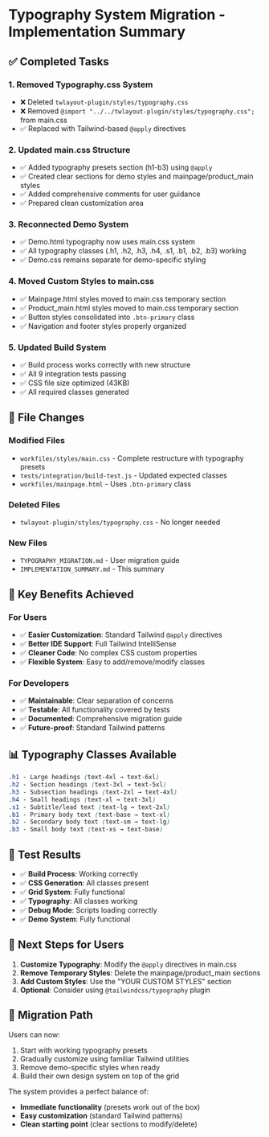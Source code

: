 # Typography System Migration - Implementation Summary

## ✅ Completed Tasks

### 1. Removed Typography.css System
- ❌ Deleted `twlayout-plugin/styles/typography.css`
- ❌ Removed `@import "../../twlayout-plugin/styles/typography.css";` from main.css
- ✅ Replaced with Tailwind-based `@apply` directives

### 2. Updated main.css Structure
- ✅ Added typography presets section (h1-b3) using `@apply`
- ✅ Created clear sections for demo styles and mainpage/product_main styles
- ✅ Added comprehensive comments for user guidance
- ✅ Prepared clean customization area

### 3. Reconnected Demo System
- ✅ Demo.html typography now uses main.css system
- ✅ All typography classes (.h1, .h2, .h3, .h4, .s1, .b1, .b2, .b3) working
- ✅ Demo.css remains separate for demo-specific styling

### 4. Moved Custom Styles to main.css
- ✅ Mainpage.html styles moved to main.css temporary section
- ✅ Product_main.html styles moved to main.css temporary section
- ✅ Button styles consolidated into `.btn-primary` class
- ✅ Navigation and footer styles properly organized

### 5. Updated Build System
- ✅ Build process works correctly with new structure
- ✅ All 9 integration tests passing
- ✅ CSS file size optimized (43KB)
- ✅ All required classes generated

## 📁 File Changes

### Modified Files
- `workfiles/styles/main.css` - Complete restructure with typography presets
- `tests/integration/build-test.js` - Updated expected classes
- `workfiles/mainpage.html` - Uses `.btn-primary` class

### Deleted Files
- `twlayout-plugin/styles/typography.css` - No longer needed

### New Files
- `TYPOGRAPHY_MIGRATION.md` - User migration guide
- `IMPLEMENTATION_SUMMARY.md` - This summary

## 🎯 Key Benefits Achieved

### For Users
- ✅ **Easier Customization**: Standard Tailwind `@apply` directives
- ✅ **Better IDE Support**: Full Tailwind IntelliSense
- ✅ **Cleaner Code**: No complex CSS custom properties
- ✅ **Flexible System**: Easy to add/remove/modify classes

### For Developers
- ✅ **Maintainable**: Clear separation of concerns
- ✅ **Testable**: All functionality covered by tests
- ✅ **Documented**: Comprehensive migration guide
- ✅ **Future-proof**: Standard Tailwind patterns

## 📊 Typography Classes Available

```css
.h1 - Large headings (text-4xl → text-6xl)
.h2 - Section headings (text-3xl → text-5xl)
.h3 - Subsection headings (text-2xl → text-4xl)
.h4 - Small headings (text-xl → text-3xl)
.s1 - Subtitle/lead text (text-lg → text-2xl)
.b1 - Primary body text (text-base → text-xl)
.b2 - Secondary body text (text-sm → text-lg)
.b3 - Small body text (text-xs → text-base)
```

## 🧪 Test Results
- ✅ **Build Process**: Working correctly
- ✅ **CSS Generation**: All classes present
- ✅ **Grid System**: Fully functional
- ✅ **Typography**: All classes working
- ✅ **Debug Mode**: Scripts loading correctly
- ✅ **Demo System**: Fully functional

## 🚀 Next Steps for Users

1. **Customize Typography**: Modify the `@apply` directives in main.css
2. **Remove Temporary Styles**: Delete the mainpage/product_main sections
3. **Add Custom Styles**: Use the "YOUR CUSTOM STYLES" section
4. **Optional**: Consider using `@tailwindcss/typography` plugin

## 📝 Migration Path

Users can now:
1. Start with working typography presets
2. Gradually customize using familiar Tailwind utilities
3. Remove demo-specific styles when ready
4. Build their own design system on top of the grid

The system provides a perfect balance of:
- **Immediate functionality** (presets work out of the box)
- **Easy customization** (standard Tailwind patterns)
- **Clean starting point** (clear sections to modify/delete) 